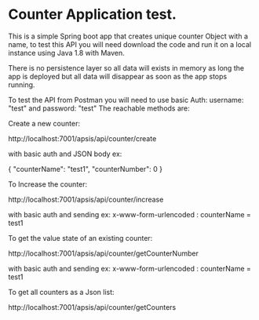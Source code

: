 # Counter Application test.

This is a simple Spring boot app that creates unique counter Object with a name, to test this API you will need download 
the code and run it on a local instance using Java 1.8 with Maven.

There is no persistence layer so all data will exists in memory as long the app is deployed but all data will disappear 
as soon as the app stops running.

To test the API from Postman you will need to use basic Auth: username: "test" and password: "test"
The reachable methods are:

Create a new counter:

http://localhost:7001/apsis/api/counter/create

with basic auth and JSON body ex:

{
"counterName": "test1",
"counterNumber": 0
}

To Increase the counter:

http://localhost:7001/apsis/api/counter/increase

with basic auth and sending ex: x-www-form-urlencoded :  counterName = test1



To get the value state of an existing counter:

http://localhost:7001/apsis/api/counter/getCounterNumber

with basic auth and sending ex: x-www-form-urlencoded :  counterName = test1



To get all counters as a Json list:

http://localhost:7001/apsis/api/counter/getCounters



